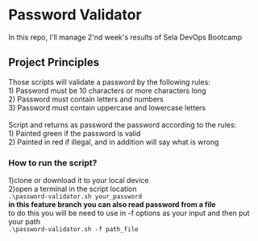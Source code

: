 <H1>Password Validator</h1>
In this repo, I'll manage 2'nd week's results of Sela DevOps Bootcamp

<H2>Project Principles</H2>
Those scripts will validate a password by the following rules:<br>
1) Password must be 10 characters or more characters long <br>
2) Password must contain letters and numbers<br>
3) Password must contain uppercase and lowercase letters<br>
 <br>
Script and returns as password the password according to the rules: <br>
1) Painted green if the password is valid <br>
2) Painted in red if illegal, and in addition will say what is wrong <br>

<H3>How to run the script? </h3>
1)clone or download it to your local device <br>
2)open a terminal in the script location<br>
<code>.\password-validator.sh your_password </code><br>
<B>in this feature branch you can also read password from a file</B><br>
to do this you will be need to use in -f options as your input and then put your path<br>
<code>.\password-validator.sh -f path_file </code><br>

